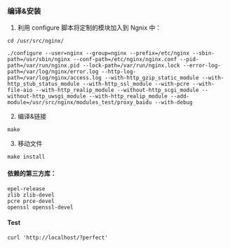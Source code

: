 ### 编译&安装
1. 利用 configure 脚本将定制的模块加入到 Ngnix 中：

`cd /usr/src/nginx/`

```
./configure --user=nginx --group=nginx --prefix=/etc/nginx --sbin-path=/usr/sbin/nginx --conf-path=/etc/nginx/nginx.conf --pid-path=/var/run/nginx.pid --lock-path=/var/run/nginx.lock --error-log-path=/var/log/nginx/error.log --http-log-path=/var/log/nginx/access.log --with-http_gzip_static_module --with-http_stub_status_module --with-http_ssl_module --with-pcre --with-file-aio --with-http_realip_module --without-http_scgi_module --without-http_uwsgi_module --with-http_realip_module --add-module=/usr/src/nginx/modules_test/proxy_baidu --with-debug
```

2. 编译&链接
```
make
```

3. 移动文件
```
make install
```

#### 依赖的第三方库：
```
epel-release
zlib zlib-devel 
pcre prce-devel 
openssl openssl-devel
```


#### Test
`curl 'http://localhost/?perfect'`
